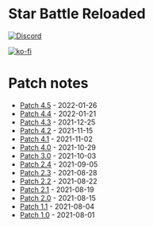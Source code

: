 # Star Battle Reloaded

[![Discord](https://img.shields.io/discord/933608735937556481?label=SBR%20Discord%20Server&style=plastic)](https://discord.gg/8pNrrM6JMF)

[![ko-fi](https://ko-fi.com/img/githubbutton_sm.svg)](https://ko-fi.com/T6T55HLAI)

# Patch notes

* [Patch 4.5](patch/v4.5.md) - 2022-01-26
* [Patch 4.4](patch/v4.4.md) - 2022-01-21
* [Patch 4.3](patch/v4.3.md) - 2021-12-25
* [Patch 4.2](patch/v4.2.md) - 2021-11-15
* [Patch 4.1](patch/v4.1.md) - 2021-11-02
* [Patch 4.0](patch/v4.0.md) - 2021-10-29
* [Patch 3.0](patch/v3.0.md) - 2021-10-03
* [Patch 2.4](patch/v2.4.md) - 2021-09-05
* [Patch 2.3](patch/v2.3.md) - 2021-08-28
* [Patch 2.2](patch/v2.2.md) - 2021-08-22
* [Patch 2.1](patch/v2.1.md) - 2021-08-19
* [Patch 2.0](patch/v2.0.md) - 2021-08-15
* [Patch 1.1](patch/v1.1.md) - 2021-08-04
* [Patch 1.0](patch/v1.0.md) - 2021-08-01
